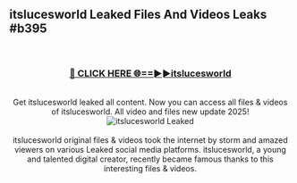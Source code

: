 ## itslucesworld Leaked Files And Videos Leaks #b395
<br>
<div align="center">
<h3><a href="https://watchclip.my.id/itslucesworld" rel="nofollow">🔴 CLICK HERE 🌐==►►itslucesworld</a></h3>
<br>
Get itslucesworld leaked all content. Now you can access all files & videos of itslucesworld. All video and files new update 2025!
<br>
<a href="https://watchclip.my.id/itslucesworld" rel="nofollow" data-target="animated-image.originalLink"><img src="https://i.ibb.co.com/WyWwxjT/player-gif2.gif" alt="itslucesworld Leaked" style="max-width: 100%; display: inline-block;" data-target="animated-image.originalImage"></a>
<br><br>
itslucesworld original files & videos took the internet by storm and amazed viewers on various Leaked social media platforms. itslucesworld, a young and talented digital creator, recently became famous thanks to this interesting files & videos.
</div>
<br>